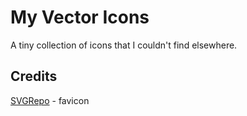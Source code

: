 # My Vector Icons

A tiny collection of icons that I couldn't find elsewhere.

## Credits

[SVGRepo](https://www.svgrepo.com/svg/396358/eight-spoked-asterisk) - favicon